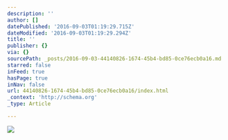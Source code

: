 ```yaml
---
description: ''
author: []
datePublished: '2016-09-03T01:19:29.715Z'
dateModified: '2016-09-03T01:19:29.294Z'
title: ''
publisher: {}
via: {}
sourcePath: _posts/2016-09-03-44140826-1674-45b4-bd85-0ce76ecb0a16.md
starred: false
inFeed: true
hasPage: true
inNav: false
url: 44140826-1674-45b4-bd85-0ce76ecb0a16/index.html
_context: 'http://schema.org'
_type: Article

---
```

![](https://the-grid-user-content.s3-us-west-2.amazonaws.com/9f00874f-da84-4e82-8db6-789f3205ee71.png)